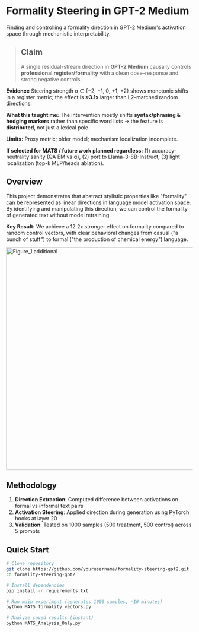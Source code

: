 # Formality Steering in GPT-2 Medium

Finding and controlling a formality direction in GPT-2 Medium's activation space through mechanistic interpretability.

> ## Claim
> A single residual-stream direction in **GPT-2 Medium** causally controls **professional register/formality** with a clean dose–response and strong negative controls.

**Evidence** Steering strength α ∈ {−2, −1, 0, +1, +2} shows monotonic shifts in a register metric; the effect is **≈3.1x** larger than L2-matched random directions.

**What this taught me:** The intervention mostly shifts **syntax/phrasing & hedging markers** rather than specific word lists -> the feature is **distributed**, not just a lexical pole.

**Limits:** Proxy metric; older model; mechanism localization incomplete.

**If selected for MATS / future work planned regardless:** (1) accuracy-neutrality sanity (QA EM vs α), (2) port to Llama-3-8B-Instruct, (3) light localization (top-k MLP/heads ablation).



## Overview

This project demonstrates that abstract stylistic properties like "formality" can be represented as linear directions in language model activation space. By identifying and manipulating this direction, we can control the formality of generated text without model retraining.

**Key Result:** We achieve a 12.2x stronger effect on formality compared to random control vectors, with clear behavioral changes from casual ("a bunch of stuff") to formal ("the production of chemical energy") language.

<img width="1000" height="600" alt="Figure_1 additional" src="https://github.com/user-attachments/assets/e87ad9a6-6643-40ad-942c-eaac8fde1866" />

## Methodology


1. **Direction Extraction**: Computed difference between activations on formal vs informal text pairs
2. **Activation Steering**: Applied direction during generation using PyTorch hooks at layer 20
3. **Validation**: Tested on 1000 samples (500 treatment, 500 control) across 5 prompts

## Quick Start

```bash
# Clone repository
git clone https://github.com/yourusername/formality-steering-gpt2.git
cd formality-steering-gpt2

# Install dependencies
pip install -r requirements.txt

# Run main experiment (generates 1000 samples, ~10 minutes)
python MATS_formality_vectors.py

# Analyze saved results (instant)
python MATS_Analysis_Only.py
